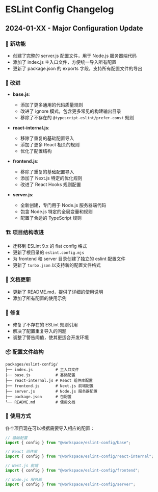 # ESLint Config Changelog

## 2024-01-XX - Major Configuration Update

### 🎉 新功能
- 创建了完整的 server.js 配置文件，用于 Node.js 服务器端代码
- 添加了 index.js 主入口文件，方便统一导入所有配置
- 更新了 package.json 的 exports 字段，支持所有配置文件的导出

### 🔧 改进
- **base.js**: 
  - 添加了更多通用的代码质量规则
  - 改进了 ignore 模式，包含更多常见的构建输出目录
  - 移除了不存在的 `@typescript-eslint/prefer-const` 规则

- **react-internal.js**: 
  - 移除了重复的基础配置导入
  - 添加了更多 React 相关的规则
  - 优化了配置结构

- **frontend.js**: 
  - 移除了重复的基础配置导入
  - 添加了 Next.js 特定的优化规则
  - 改进了 React Hooks 规则配置

- **server.js**: 
  - 全新创建，专门用于 Node.js 服务器端代码
  - 包含 Node.js 特定的全局变量和规则
  - 配置了合适的 TypeScript 规则

### 🏗️ 项目结构改进
- 迁移到 ESLint 9.x 的 flat config 格式
- 更新了根目录的 `eslint.config.mjs`
- 为 frontend 和 server 目录创建了独立的 eslint 配置文件
- 更新了 `turbo.json` 以支持新的配置文件格式

### 📝 文档更新
- 更新了 README.md，提供了详细的使用说明
- 添加了所有配置的使用示例

### 🐛 修复
- 修复了不存在的 ESLint 规则引用
- 解决了配置重复导入的问题
- 调整了警告阈值，使其更适合开发环境

### 📦 配置文件结构
```
packages/eslint-config/
├── index.js          # 主入口文件
├── base.js           # 基础配置
├── react-internal.js # React 组件库配置
├── frontend.js       # Next.js 前端配置
├── server.js         # Node.js 服务器配置
├── package.json      # 包配置
└── README.md         # 使用文档
```

### 🎯 使用方式
各个项目现在可以根据需要导入相应的配置：

```javascript
// 基础配置
import { config } from "@workspace/eslint-config/base";

// React 组件库
import { config } from "@workspace/eslint-config/react-internal";

// Next.js 前端
import { config } from "@workspace/eslint-config/frontend";

// Node.js 服务器
import { config } from "@workspace/eslint-config/server";
``` 